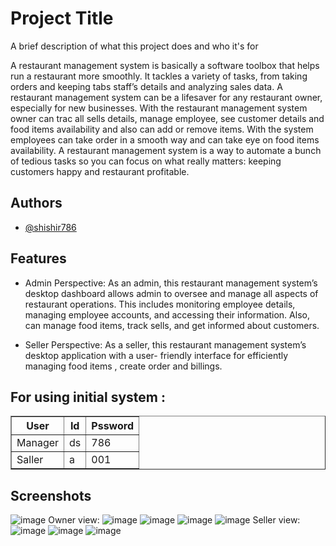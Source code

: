 
# Project Title

A brief description of what this project does and who it's for

A restaurant management system is basically a software toolbox that helps run a restaurant more smoothly. It tackles a variety of tasks, from taking orders and keeping tabs staff’s details and analyzing sales data. A restaurant management system can be a lifesaver for any restaurant owner, especially for new businesses. With the restaurant management system owner can trac all sells details, manage employee, see customer details and food items availability and also can add or remove items. With the system employees can take order in a smooth way and can take eye on food items availability. A restaurant management system is a way to automate a bunch of tedious tasks so you can focus on what really matters: keeping customers happy and restaurant profitable.
## Authors

- [@shishir786](https://www.github.com/shishir786)


## Features

- Admin Perspective: 
As an admin, this restaurant management system’s desktop dashboard allows admin to oversee and manage all aspects of restaurant operations. This includes monitoring employee details, managing employee accounts, and accessing their information. Also, can manage food items, track sells, and get informed about customers.


- Seller Perspective: 
As a seller, this restaurant management system’s desktop application with a user- friendly interface for efficiently managing food items , create order and billings. 


## For using initial system :
<table border="1">
    <tr>
        <th>User</th>
        <th>Id</th>
        <th>Pssword</th>
    </tr>
    <tr>
        <td>Manager</td>
        <td>ds</td>
        <td>786</td>
    </tr>
    <tr>
        <td>Saller</td>
        <td>a</td>
        <td>001</td>
    </tr>
</table>


## Screenshots



![image](https://github.com/shishir786/resturent_manegement_system/assets/112066110/87e74fb1-7738-4906-9508-23eb3e846687)
Owner view:
![image](https://github.com/shishir786/resturent_manegement_system/assets/112066110/16335ef6-6ac3-41fd-b972-da926e0f2b22)
![image](https://github.com/shishir786/resturent_manegement_system/assets/112066110/7e4eb461-8445-45c1-9c46-ee6f37fdf1ba)
![image](https://github.com/shishir786/resturent_manegement_system/assets/112066110/1aee663a-664d-4eeb-9f51-72421ce7110d)
![image](https://github.com/shishir786/resturent_manegement_system/assets/112066110/edf3041c-de06-4f01-ab4e-0b771a264d77)
Seller view:
![image](https://github.com/shishir786/resturent_manegement_system/assets/112066110/a209b325-d691-4057-82d4-a7b0b80fb2dc)
![image](https://github.com/shishir786/resturent_manegement_system/assets/112066110/44902062-49ba-4ff4-94b2-34aaa8b96efb)
![image](https://github.com/shishir786/resturent_manegement_system/assets/112066110/be4e316b-9dd4-4672-a505-eebe6ba412b7)
